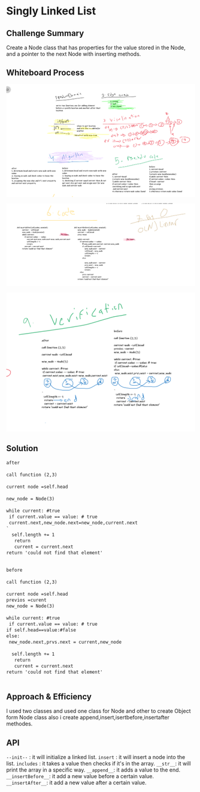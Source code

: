 # Singly Linked List


## Challenge Summary
Create a Node class that has properties for the value stored in the Node, and a pointer to the next Node with inserting methods.


## Whiteboard Process



![ll-insertions](linked_list/ll-insertions1.PNG)

![ll-insertions](linked_list/ll-insertions2.PNG)

![ll-insertions](linked_list/ll-insertions3.PNG)


## Solution

```
after 

call function (2,3)

current node =self.head

new_node = Node(3)  

while current: #true
 if current.value == value: # true                                     
 current.next,new_node.next=new_node,current.next
`
  self.length += 1
   return
   current = current.next
return 'could not find that element'
 
```

```
before

call function (2,3)

current node =self.head
previos =curent
new_node = Node(3)  

while current: #true
 if current.value == value: # true 
if self.head==value:#false
else: 
 new_node.next,prvs.next = current,new_node 

  self.length += 1
   return
   current = current.next
return 'could not find that element'
  
```




## Approach & Efficiency
I used two classes and used one class for Node and other to create Object form Node class also i create append,insert,isertbefore,insertafter methodes.

## API

`--init--` : it will initialize a linked list.
`insert` : it will insert a node into the list.
`includes` : it takes a value then checks if it's in the array.
`__str__`: it will print the array in a specific way.
`__append__`: it adds a value to the end.
`__insertBefore__`: it add a new value before a certain value.
`__insertAfter__`: it add a new value after a certain value.


